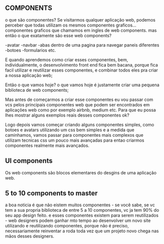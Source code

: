 ## COMPONENTS
o que são componentes? Se visitarmos qualquer aplicação web, podemos perceber que todas utilizam os mesmos componentes graficos... componentes graficos que chamamos em ingles de web components. mas então o que exatamente são esse web components?

-avatar
-navbar
-abas dentro de uma pagina para navegar paneis diferentes
-botoes
-formularios
etc.

E quando aprendemos como criar esses componentes, bem, individualmente, o desenvolvimento front end fica bem bacana, porque fica facil utilizar e reutilizar esses componentes, e combinar todos eles pra criar a nossa aplicação web;

Então o que vamos hoje?
o que vamos hoje é justamente criar uma pequena biblioteca de web components;

Mas antes de começarmos a criar esse componentes eu vou passar com vcs pelos principais componentes web que podem ser encontrados em aplicações web como por exemplo airbnb, medium etc. Para que eu possa lhes mostrar alguns exemplos reais desses componentes ok?

Logo depois vamos começar criando alguns componentes simples, como botoes e avatars utilizando um css bem simples e a medida que caminhamos, vamos passar para componentes mais complexos que utilizam tecnicas css um pouco mais avançadas para entao criarmos componentes realmente mais avançados.

## UI components
Os web components são blocos elementares do desgins de uma aplicação web. 

## 5 to 10 components to master
a boa noticia é que não eistem muitos componentes - se você sabe, se vc tem a sua propria biblioteca de entre 5 a 10 componentes, vc ja tem 90% do seu app design feito. e esses componentes existem para serem reutilizados - web designers podem ganhar mto tempo ao desenvolver um novo site utilizando e reutilizando componentes, porque não é preciso, necessariamente reinventar a roda toda vez que um projeto novo chega nas mãos desses designers.

